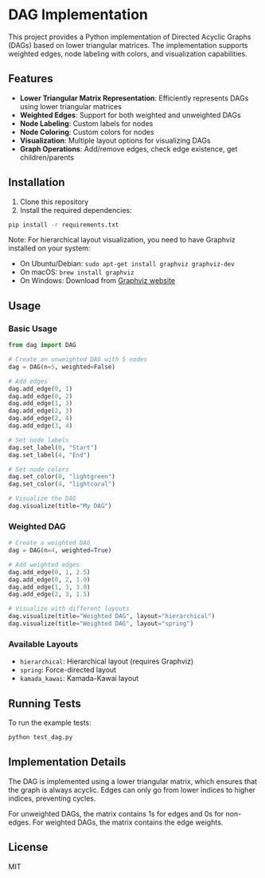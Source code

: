 # DAG Implementation

This project provides a Python implementation of Directed Acyclic Graphs (DAGs) based on lower triangular matrices. The implementation supports weighted edges, node labeling with colors, and visualization capabilities.

## Features

- **Lower Triangular Matrix Representation**: Efficiently represents DAGs using lower triangular matrices
- **Weighted Edges**: Support for both weighted and unweighted DAGs
- **Node Labeling**: Custom labels for nodes
- **Node Coloring**: Custom colors for nodes
- **Visualization**: Multiple layout options for visualizing DAGs
- **Graph Operations**: Add/remove edges, check edge existence, get children/parents

## Installation

1. Clone this repository
2. Install the required dependencies:

```bash
pip install -r requirements.txt
```

Note: For hierarchical layout visualization, you need to have Graphviz installed on your system:
- On Ubuntu/Debian: `sudo apt-get install graphviz graphviz-dev`
- On macOS: `brew install graphviz`
- On Windows: Download from [Graphviz website](https://graphviz.org/download/)

## Usage

### Basic Usage

```python
from dag import DAG

# Create an unweighted DAG with 5 nodes
dag = DAG(n=5, weighted=False)

# Add edges
dag.add_edge(0, 1)
dag.add_edge(0, 2)
dag.add_edge(1, 3)
dag.add_edge(2, 3)
dag.add_edge(2, 4)
dag.add_edge(3, 4)

# Set node labels
dag.set_label(0, "Start")
dag.set_label(4, "End")

# Set node colors
dag.set_color(0, "lightgreen")
dag.set_color(4, "lightcoral")

# Visualize the DAG
dag.visualize(title="My DAG")
```

### Weighted DAG

```python
# Create a weighted DAG
dag = DAG(n=4, weighted=True)

# Add weighted edges
dag.add_edge(0, 1, 2.5)
dag.add_edge(0, 2, 1.0)
dag.add_edge(1, 3, 3.0)
dag.add_edge(2, 3, 1.5)

# Visualize with different layouts
dag.visualize(title="Weighted DAG", layout="hierarchical")
dag.visualize(title="Weighted DAG", layout="spring")
```

### Available Layouts

- `hierarchical`: Hierarchical layout (requires Graphviz)
- `spring`: Force-directed layout
- `kamada_kawai`: Kamada-Kawai layout

## Running Tests

To run the example tests:

```bash
python test_dag.py
```

## Implementation Details

The DAG is implemented using a lower triangular matrix, which ensures that the graph is always acyclic. Edges can only go from lower indices to higher indices, preventing cycles.

For unweighted DAGs, the matrix contains 1s for edges and 0s for non-edges. For weighted DAGs, the matrix contains the edge weights.

## License

MIT 